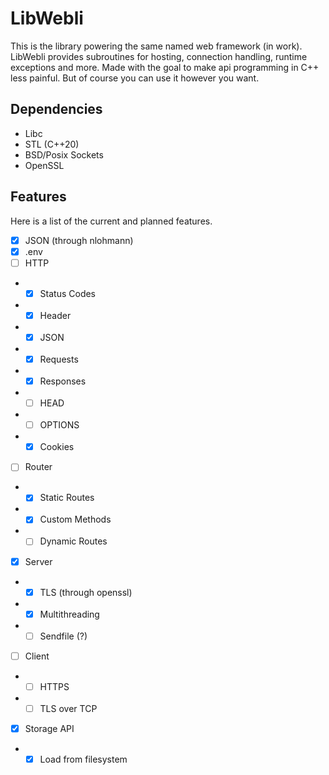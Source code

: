 # LibWebli

This is the library powering the same named web framework (in work). LibWebli provides subroutines for hosting, connection handling, runtime exceptions and more. Made with the goal to make api programming in C++ less painful. But of course you can use it however you want.


## Dependencies

- Libc
- STL (C++20)
- BSD/Posix Sockets
- OpenSSL


## Features

Here is a list of the current and planned features. 

- [X] JSON (through nlohmann)
- [X] .env
- [ ] HTTP
- - [X] Status Codes
- - [X] Header
- - [X] JSON
- - [X] Requests
- - [X] Responses
- - [ ] HEAD
- - [ ] OPTIONS
- - [X] Cookies
- [ ] Router
- - [X] Static Routes
- - [X] Custom Methods
- - [ ] Dynamic Routes
- [X] Server
- - [X] TLS (through openssl)
- - [X] Multithreading
- - [ ] Sendfile (?)
- [ ] Client
- - [ ] HTTPS
- - [ ] TLS over TCP
- [X] Storage API
- - [X] Load from filesystem
